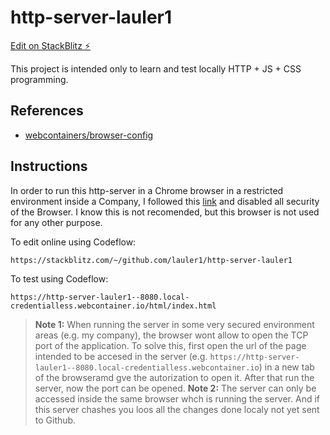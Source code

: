 # http-server-lauler1

[Edit on StackBlitz ⚡️](https://stackblitz.com/edit/http-server-lauler1)

This project is intended only to learn and test locally HTTP + JS + CSS programming.

## References

- [webcontainers/browser-config](https://developer.stackblitz.com/platform/webcontainers/browser-config)

## Instructions

In order to run this http-server in a Chrome browser in a restricted environment inside a Company, I followed this [link](https://developer.stackblitz.com/platform/webcontainers/browser-config) and disabled all security of the Browser. I know this is not recomended, but this browser is not used for any other purpose.

To edit online using Codeflow:

```url
https://stackblitz.com/~/github.com/lauler1/http-server-lauler1
```

To test using Codeflow:

```url
https://http-server-lauler1--8080.local-credentialless.webcontainer.io/html/index.html
```

> **Note 1:** When running the server in some very secured environment areas (e.g. my company), the browser wont allow to open the TCP port of the application. To solve this, first open the url of the page intended to be accesed in the server (e.g. `https://http-server-lauler1--8080.local-credentialless.webcontainer.io`) in a new tab of the browseramd gve the autorization to open it. After that run the server, now the port can be opened.
> **Note 2:** The server can only be accessed inside the same browser whch is running the server. And if this server chashes you loos all the changes done localy not yet sent to Github.
